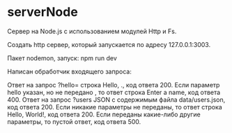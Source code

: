 # serverNode
Cервер на Node.js с использованием модулей Http и Fs.

Создать http сервер, который запускается по адресу 127.0.0.1:3003.

Пакет nodemon, запуск: npm run dev

Написан обработчик входящего запроса:

Ответ на запрос ?hello=<name>  строка Hello, <name>., код ответа 200.
Если параметр hello указан, но не передано <name>, то ответ строка Enter a name, код ответа 400.
Ответ на запрос ?users JSON с содержимым файла data/users.json, код ответа 200.
Если никакие параметры не переданы, то ответ строка Hello, World!, код ответа 200.
Если переданы какие-либо другие параметры, то пустой ответ, код ответа 500.
